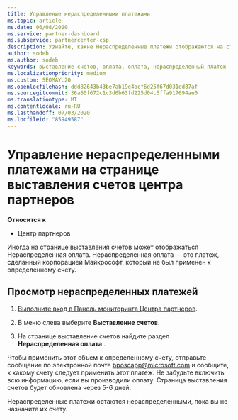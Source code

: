 ```yaml
---
title: Управление нераспределенными платежами
ms.topic: article
ms.date: 06/08/2020
ms.service: partner-dashboard
ms.subservice: partnercenter-csp
description: Узнайте, какие Нераспределенные платежи отображаются на странице выставления счетов центра партнеров. Узнайте, как применять их к счетам.
author: sodeb
ms.author: sodeb
keywords: выставление счетов, оплата, оплата, нераспределенный платеж
ms.localizationpriority: medium
ms.custom: SEOMAY.20
ms.openlocfilehash: ddd82643b43be7ab19e4bcf6d25f67d031ed87af
ms.sourcegitcommit: 36a60f672c1c3d6b63fd225d04c5ffa917694ae0
ms.translationtype: MT
ms.contentlocale: ru-RU
ms.lasthandoff: 07/03/2020
ms.locfileid: "85949587"
---
```

# <a name="manage-unallocated-payments-on-your-partner-center-billing-page"></a>Управление нераспределенными платежами на странице выставления счетов центра партнеров

**Относится к**

- Центр партнеров

Иногда на странице выставления счетов может отображаться Нераспределенная оплата. Нераспределенная оплата — это платеж, сделанный корпорацией Майкрософт, который не был применен к определенному счету.

## <a name="to-view-your-unallocated-payments"></a>Просмотр нераспределенных платежей

1. [Выполните вход в Панель мониторинга Центра партнеров](https://partner.microsoft.com/dashboard/home).

2. В меню слева выберите **Выставление счетов**.

3. На странице выставление счетов найдите раздел **Нераспределенная оплата** . 

Чтобы применить этот объем к определенному счету, отправьте сообщение по электронной почте bposcapp@microsoft.com и сообщите, к какому счету следует применить этот платеж. Не забудьте включить всю информацию, если вы производили оплату. Страница выставления счетов будет обновлена через 5-6 дней. 

Нераспределенные платежи остаются нераспределенными, пока вы не назначите их счету. 
